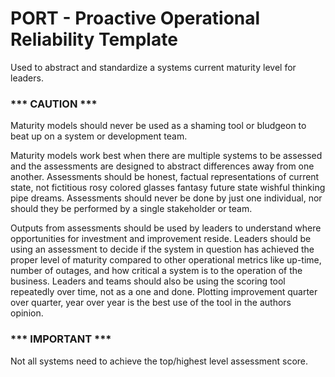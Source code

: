 # **PORT - Proactive Operational Reliability Template**

Used to abstract and standardize a systems current maturity level for leaders.

### *** **CAUTION** ***
Maturity models should never be used as a shaming tool or bludgeon to beat up on a system or development team.

Maturity models work best when there are multiple systems to be assessed and the assessments are designed to abstract differences away from one another.
Assessments should be honest, factual representations of current state, not fictitious rosy colored glasses fantasy future state wishful thinking pipe dreams.
Assessments should never be done by just one individual, nor should they be performed by a single stakeholder or team.

Outputs from assessments should be used by leaders to understand where opportunities for investment and improvement reside.
Leaders should be using an assessment to decide if the system in question has achieved the proper level of maturity compared to other operational metrics like up-time, number of outages, and how critical a system is to the operation of the business.
Leaders and teams should also be using the scoring tool repeatedly over time, not as a one and done. Plotting improvement quarter over quarter, year over year is the best use of the tool in the authors opinion.

### *** **IMPORTANT** ***
Not all systems need to achieve the top/highest level assessment score.
